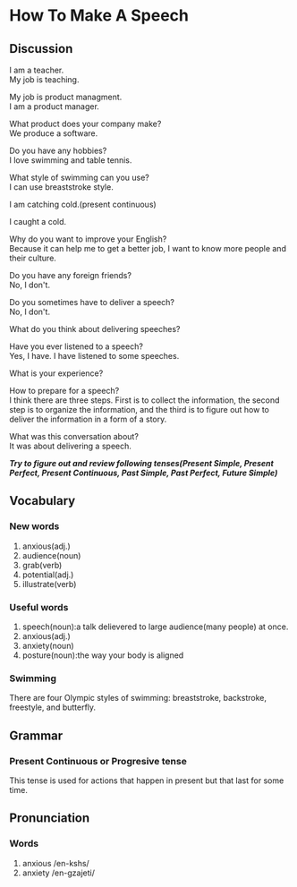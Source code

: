 # How To Make A Speech
## Discussion
I am a teacher.  
My job is teaching.  

My job is product managment.  
I am a product manager.  

What product does your company make?  
We produce a software.  

Do you have any hobbies?  
I love swimming and table tennis.  

What style of swimming can you use?  
I can use breaststroke style.  

I am catching cold.(present continuous)  

I caught a cold.  

Why do you want to improve your English?  
Because it can help me to get a better job, I want to know more people and their culture.  

Do you have any foreign friends?  
No, I don't.  

Do you sometimes have to deliver a speech?  
No, I don't.  

What do you think about delivering speeches?  

Have you ever listened to a speech?  
Yes, I have. I have listened to some speeches.  

What is your experience?  

How to prepare for a speech?  
I think there are three steps. First is to collect the information, the second step is to organize the information, and the third is to figure out how to deliver the information in a form of a story.  

What was this conversation about?  
It was about delivering a speech.  

***Try to figure out and review following tenses(Present Simple, Present Perfect, Present Continuous, Past Simple, Past Perfect, Future Simple)*** 

## Vocabulary
### New words
1. anxious(adj.)
1. audience(noun)
1. grab(verb)
1. potential(adj.)
1. illustrate(verb)

### Useful words
1. speech(noun):a talk delievered to large audience(many people) at once.  
1. anxious(adj.)
1. anxiety(noun)
1. posture(noun):the way your body is aligned

### Swimming
There are four Olympic styles of swimming: breaststroke, backstroke, freestyle, and butterfly.  

## Grammar
### Present Continuous or Progresive tense
This tense is used for actions that happen in present but that last for some time.  

## Pronunciation
### Words
1. anxious /en-kshs/
1. anxiety /en-gzajeti/
